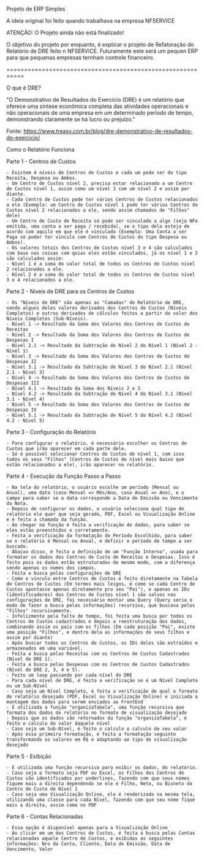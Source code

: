 Projeto de ERP Simples

A ideia original foi feito quando trabalhava na empresa NFSERVICE

ATENÇÃO: O Projeto ainda não está finalizado!

O objetivo do projeto por enquanto, é explicar o projeto de Refatoração do Relatório de DRE feito n NFSERVICE.
Futuramente este será um pequen ERP para que pequenas empresas ternham controle financeiro.

===========================================================

O que é DRE?

"O Demonstrativo de Resultados do Exercício (DRE) é um relatório que oferece uma síntese econômica completa das atividades operacionais e não operacionais de uma empresa em um determinado período de tempo, demonstrando claramente se há lucro ou prejuízo."

Fonte: https://www.treasy.com.br/blog/dre-demonstrativo-de-resultados-do-exercicio/

Como o Relatório Funciona

Parte 1 - Centros de Custos

    - Existem 4 níveis de Centros de Custos e cada um pode ser do tipo Receita, Despesa ou Ambos.
    - Um Centro de Custos nível 2, precisa estar relacionado a um Centro de Custos nível 1, assim como um nível 3 com um nível 2 e assim por diante.
    - Cada Centro de Custos pode ter vários Centros de Custos relacionados a ele (Exemplo: um Centro de Custos nível 1 pode ter vários Centros de Custos nível 2 relacionados a ele, sendo assim chamados de "Filhos" dele)
    - Um Centro de Custo de Receita só pode ser vinculado a algo (seja NFe emitida, uma conta a ser paga / recebida), se o tipo dela esteja de acordo com aquilo em que ele é vinculado (Exemplo: Uma Conta a ser Paga só poder ter vinculo com Centros de Custos do tipo Despesa ou Ambos).
    - Os valores totais dos Centros de Custos nível 3 e 4 são calculados com base nas coisas com quias eles estão vinculados, já os nível 1 e 2 são calculados assim:
    - Nível 1 é a soma do valor total de todos os Centros de Custos nível 2 relacionados a ele.
    - Nível 2 é a soma do valor total de todos os Centros de Custos nível 3 e 4 relacionados a ele.

Parte 2 - Níveis de DRE para os Centros de Custos

    - Os "Níveis de DRE" são apenas as "Camadas" do Relatório de DRE, sendo alguns deles valores derivados dos Centros de Custos (Níveis Completos) e outros derivados de cálculos feitos a partir do valor dos Níveis Completos (Sub-Níveis).
    - Nível 1 -> Resultado da Soma dos Valores dos Centros de Custos de Receitas
    - Nível 2 -> Resultado da Soma dos Valores dos Centros de Custos de Despesas I
    - Nível 2.1 -> Resultado da Subtração de Nível 2 do Nível 1 (Nível 2 - Nível 1)
    - Nível 3 -> Resultado da Soma dos Valores dos Centros de Custos de Despesas II
    - Nível 3.1 -> Resultado da Subtração de Nível 3 do Nível 2.1 (Nível 2.1 - Nível 3)
    - Nível 4 -> Resultado da Soma dos Valores dos Centros de Custos de Despesas III
    - Nível 4.1 -> Resultado da Soma dos Níveis 2 e 3
    - Nível 4.2 -> Resultado da Subtração de Nível 4 do Nível 3.1 (Nível 3.1 - Nível 4)
    - Nível 5 -> Resultado da Soma dos Valores dos Centros de Custos de Despesas IV
    - Nível 5.1 -> Resultado da Subtração de Nível 5 do Nível 4.2 (Nível 4.2 - Nível 5)

Parte 3 - Configuração do Relatório

    - Para configurar o relatório, é necessário escolher os Centros de Custos que irão aparecer em cada parte dele.
    - Só é possível selecionar Centros de Custos de nível 1, com isso todos os seus "Filhos" (Centros de Custos de nível mais baixo que estão relacionados a ele), irão aparecer no relatório.

Parte 4 - Execução da Função Passo a Passo

    - Na tela do relatório, o usuário escolhe um período (Mensal ou Anual), uma data (caso Mensal => Mês/Ano, caso Anual => Ano), e o campo para saber se a data corresponde a Data de Emissão ou Vencimento da Nota.
    - Depois de configurar os dados, o usuário seleciona qual tipo de relatório ele quer que seja gerado, PDF, Excel ou Visualização Online e é feita a chamada da função.
    - Ao chegar na função é feita a verificação de dados, para saber se eles estão preenchidos e corretamente.
    - Feita a verificação da formatação do Período Escolhido, para saber se o relatório é Mensal ou Anual, e definir o período de tempo a ser buscado.
    - Abaixo disso, é feita a definição de um "Função Interna", usada para formatar os dados dos Centros de Custo de Receitas e Despesas. Isso é feito pois os dados estão estruturados do mesmo modo, com a diferença sendo apenas os nomes dos campos.
    - Feita a busca pelas configurações de DRE
    - Como o vinculo entre Centros de Custos é feito diretamente na Tabela de Centros de Custos (Em termos mais leigos, é como se cada Centro de Custos apontasse apenas diretamente pro seu "Pai"), e apenas os IDs (identificadores) dos Centros de Custos nível 1 são salvos nas configurações de DRE, foi necessário montar uma Query (Query seria o modo de fazer a busca pelas informações) recursiva, que buscava pelos "Filhos" recursivamente.
    - Infelizmente pela falta de tempo, foi feita uma busca por todos os Centros de Custos cadastrados e depois a reestruturação dos dados, combinando assim os pais com os filhos (Em cada posição "Pai", existe uma posição "Filhos", e dentro dela as informações de seus filhos e assim por diante)
    - Após buscar todos os Centros de Custos, os IDs deles são extraídos e armazenados em uma variável.
    - Feita a busca pelas Receitas com os Centros de Custos Cadastrados (Nível de DRE 1).
    - Feita a busca pelas Despesas com os Centros de Custos Cadastrados (Nível de DRE 2, 3, 4 e 5).
    - Feito um loop passando por cada nível do DRE
    - Para cada nível de DRE, é feita a verificação se é um Nível Completo ou um Sub-Nível
    - Caso seja um Nível Completo, é feita a verificação de qual o formato de relatório desejado (PDF, Excel ou Visualização Online) e iniciada a montagem dos dados para serem enviados ao FrontEnd
    - É utilizada a função "organizaTabela", uma função recursiva que formata dos dados do relatório no formato de visualização desejado
    - Depois que os dados são retornados da função "organizaTabela", é feito o calculo do valor daquele nível
    - Caso seja um Sub-Nível, é feito o calculo o calculo de seu valor
    - Após essa primeira formatação, é feita a formatação seguinte transformando os valores em R$ e adaptando ao tipo de visualização desejado

Parte 5 - Exibição

    - É utilizada uma função recursiva para exibir os dados, do relatório.
    - Caso seja o formato seja PDF ou Excel, os Filhos dos Centros de Custos são identificados por underlines, fazendo com que seus nomes fiquem mais a direita dependendo se ele é Filho, Neto, ou Bisneto do Centro de Custo de Nível 1
    - Caso seja uma Visualização Online, ele é renderizado na mesma tela, utilizando uma classe para cada Nível, fazendo com que seu nome fique mais a direita, assim como no PDF

Parte 6 - Contas Relacionadas

    - Essa opção é disponível apenas para a Visualização Online
    - Ao clicar em um dos Centros de Custos, é feita a busca pelas Contas relacionadas aquele Centro de Custos, e exibidas as seguintes informações: Nro da Conta, Cliente, Data de Emissão, Data de Vencimento, Valor
